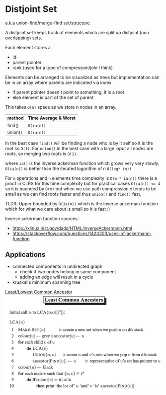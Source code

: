 # Distjoint Set

a.k.a union-find/merge-find set/structure.

A distjoint set keeps track of elements which are split up distjoint (non overlapping) sets.

Each element stores a
- id
- parent pointer
- rank (used for a type of compression/join I think)

Elements can be arranged to be visualized as trees but implementation can be in an array where parents are indicated via index.
- if parent pointer doesn't point to something, it is a root
- else element is part of the set of parent

This takes `O(n)` space as we store n nodes in an array.

| method      |   Time Average & Worst |
| ----------- | ---------------------- |
| find()      | `O(ia(n))`             |
| union()     | `O(ia(n))`             |

In the best case `find()` will be finding a node who is by it self so it is the root so `O(1)`.
For `union()` in the best case with a large input all nodes are roots, so merging two roots is `O(1)`.

where `ia()` is the inverse ackerman function which grows very very slowly.
`O(ia(n))` is better than the iterated logorithm of n `O(log* (n))`

For `m` operations and `n` elements time complexity is `O(m * ia(n))` there is a proof in CLRS for this time complexity
but for practical cases `O(ia(n)) <= 4` so it is bounded by `O(m)` but when we use path compression `m` tends to be small
as we can find roots faster and thus `union()` and `find()` fast.

TLDR: Upper bounded by `O(ia(n))` which is the inverse ackerman function which for what we care about is small so it is fast :)

Inverse ackerman function sources:
- https://xlinux.nist.gov/dads/HTML/inverseAckermann.html
- https://stackoverflow.com/questions/1424303/uses-of-ackermann-function


## Applications

- connected components in undirected graph
    - check if two nodes belong in same component
    - adding an edge will result in a cycle
- kruskal's minimum spanning tree

[Least/Lowest Common Ancestor](https://www.cs.ox.ac.uk/files/2831/union-find-easy.pdf)
<img src="../../images/least_common_ancestor_distjoint_set.png" width="800">
